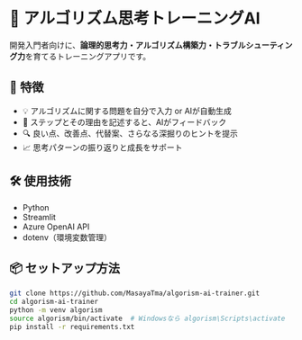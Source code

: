 # 🧠 アルゴリズム思考トレーニングAI

開発入門者向けに、**論理的思考力・アルゴリズム構築力・トラブルシューティング力**を育てるトレーニングアプリです。

## 🚀 特徴

- 💡 アルゴリズムに関する問題を自分で入力 or AIが自動生成
- 📝 ステップとその理由を記述すると、AIがフィードバック
- 🔍 良い点、改善点、代替案、さらなる深掘りのヒントを提示
- 📈 思考パターンの振り返りと成長をサポート

## 🛠️ 使用技術

- Python
- Streamlit
- Azure OpenAI API
- dotenv（環境変数管理）

## 📦 セットアップ方法

```bash
git clone https://github.com/MasayaTma/algorism-ai-trainer.git
cd algorism-ai-trainer
python -m venv algorism
source algorism/bin/activate  # Windowsなら algorism\Scripts\activate
pip install -r requirements.txt
